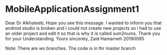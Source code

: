 # MobileApplicationAssignment1
Dear Dr Alkhateeb,
Hope you see this message. I wanted to inform you that android studio is broken and i could not create new projects so 
i had to use an older project and edit it so that is why it is called sum2nums.
Thank you for your Understanding.
Yours sincerely,
Zaid Hamarneh
20190095

Note: There are wo branches. The code is in thr master branch
